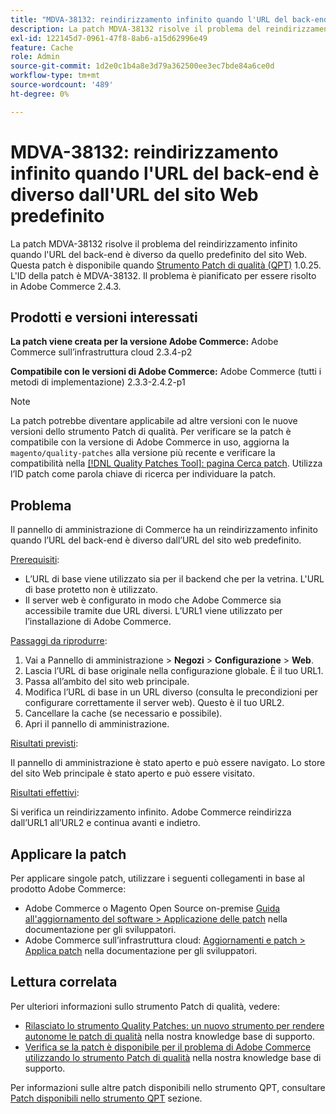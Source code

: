 ```yaml
---
title: "MDVA-38132: reindirizzamento infinito quando l'URL del back-end è diverso dall'URL del sito Web predefinito"
description: La patch MDVA-38132 risolve il problema del reindirizzamento infinito quando l'URL del back-end è diverso da quello predefinito del sito Web. Questa patch è disponibile quando è installato [Quality Patches Tool (QPT)](https://devdocs.magento.com/guides/v2.4/comp-mgr/patching.html#mqp) 1.0.25. L'ID della patch è MDVA-38132. Il problema è pianificato per essere risolto in Adobe Commerce 2.4.3.
exl-id: 122145d7-0961-47f8-8ab6-a15d62996e49
feature: Cache
role: Admin
source-git-commit: 1d2e0c1b4a8e3d79a362500ee3ec7bde84a6ce0d
workflow-type: tm+mt
source-wordcount: '489'
ht-degree: 0%

---
```


# MDVA-38132: reindirizzamento infinito quando l&#39;URL del back-end è diverso dall&#39;URL del sito Web predefinito

La patch MDVA-38132 risolve il problema del reindirizzamento infinito quando l&#39;URL del back-end è diverso da quello predefinito del sito Web. Questa patch è disponibile quando [Strumento Patch di qualità (QPT)](https://devdocs.magento.com/guides/v2.4/comp-mgr/patching.html#mqp) 1.0.25. L&#39;ID della patch è MDVA-38132. Il problema è pianificato per essere risolto in Adobe Commerce 2.4.3.

## Prodotti e versioni interessati

**La patch viene creata per la versione Adobe Commerce:**
Adobe Commerce sull’infrastruttura cloud 2.3.4-p2

**Compatibile con le versioni di Adobe Commerce:**
Adobe Commerce (tutti i metodi di implementazione) 2.3.3-2.4.2-p1
>[!NOTE]
>
>La patch potrebbe diventare applicabile ad altre versioni con le nuove versioni dello strumento Patch di qualità. Per verificare se la patch è compatibile con la versione di Adobe Commerce in uso, aggiorna la `magento/quality-patches` alla versione più recente e verificare la compatibilità nella [[!DNL Quality Patches Tool]: pagina Cerca patch](https://devdocs.magento.com/quality-patches/tool.html#patch-grid). Utilizza l’ID patch come parola chiave di ricerca per individuare la patch.

## Problema

Il pannello di amministrazione di Commerce ha un reindirizzamento infinito quando l’URL del back-end è diverso dall’URL del sito web predefinito.

<u>Prerequisiti</u>:

* L’URL di base viene utilizzato sia per il backend che per la vetrina. L&#39;URL di base protetto non è utilizzato.
* Il server web è configurato in modo che Adobe Commerce sia accessibile tramite due URL diversi. L’URL1 viene utilizzato per l’installazione di Adobe Commerce.

<u>Passaggi da riprodurre</u>:

1. Vai a Pannello di amministrazione > **Negozi** > **Configurazione** > **Web**.
1. Lascia l’URL di base originale nella configurazione globale. È il tuo URL1.
1. Passa all’ambito del sito web principale.
1. Modifica l’URL di base in un URL diverso (consulta le precondizioni per configurare correttamente il server web). Questo è il tuo URL2.
1. Cancellare la cache (se necessario e possibile).
1. Apri il pannello di amministrazione.

<u>Risultati previsti</u>:

Il pannello di amministrazione è stato aperto e può essere navigato. Lo store del sito Web principale è stato aperto e può essere visitato.

<u>Risultati effettivi</u>:

Si verifica un reindirizzamento infinito. Adobe Commerce reindirizza dall’URL1 all’URL2 e continua avanti e indietro.

## Applicare la patch

Per applicare singole patch, utilizzare i seguenti collegamenti in base al prodotto Adobe Commerce:

* Adobe Commerce o Magento Open Source on-premise [Guida all&#39;aggiornamento del software > Applicazione delle patch](https://devdocs.magento.com/guides/v2.4/comp-mgr/patching/mqp.html) nella documentazione per gli sviluppatori.
* Adobe Commerce sull’infrastruttura cloud: [Aggiornamenti e patch > Applica patch](https://devdocs.magento.com/cloud/project/project-patch.html) nella documentazione per gli sviluppatori.

## Lettura correlata

Per ulteriori informazioni sullo strumento Patch di qualità, vedere:

* [Rilasciato lo strumento Quality Patches: un nuovo strumento per rendere autonome le patch di qualità](/help/announcements/adobe-commerce-announcements/magento-quality-patches-released-new-tool-to-self-serve-quality-patches.md) nella nostra knowledge base di supporto.
* [Verifica se la patch è disponibile per il problema di Adobe Commerce utilizzando lo strumento Patch di qualità](/help/support-tools/patches-available-in-qpt-tool/check-patch-for-magento-issue-with-magento-quality-patches.md) nella nostra knowledge base di supporto.

Per informazioni sulle altre patch disponibili nello strumento QPT, consultare [Patch disponibili nello strumento QPT](https://support.magento.com/hc/en-us/sections/360010506631-Patches-available-in-QPT-tool-) sezione.
